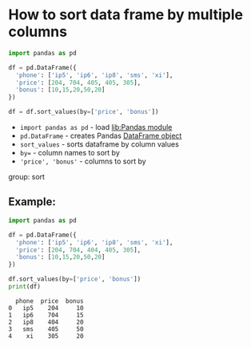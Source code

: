 # How to sort data frame by multiple columns

```python
import pandas as pd

df = pd.DataFrame({
  'phone': ['ip5', 'ip6', 'ip8', 'sms', 'xi'],
  'price': [204, 704, 405, 405, 305],
  'bonus': [10,15,20,50,20]
})

df = df.sort_values(by=['price', 'bonus'])
```

- `import pandas as pd` - load [lib:Pandas module](/python-pandas/how-to-install-pandas)
- `pd.DataFrame` - creates Pandas [DataFrame object](https://pandas.pydata.org/docs/reference/api/pandas.DataFrame.html)
- `sort_values` - sorts dataframe by column values
- `by=` - column names to sort by
- `'price', 'bonus'` - columns to sort by

group: sort

## Example: 
```python
import pandas as pd

df = pd.DataFrame({
  'phone': ['ip5', 'ip6', 'ip8', 'sms', 'xi'],
  'price': [204, 704, 404, 405, 305],
  'bonus': [10,15,20,50,20]
})

df.sort_values(by=['price', 'bonus'])
print(df)
```
```
  phone  price  bonus
0   ip5    204     10
1   ip6    704     15
2   ip8    404     20
3   sms    405     50
4    xi    305     20

```

